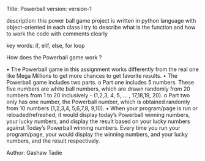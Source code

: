 Title: Powerball
version: version-1

description: this power ball game project is written in python language with object-oriented in each class i try to describe what is the function and how to work
the code with comments clearly 

key words: if, elif, else,  for loop

How does the Powerball game work ?

•	The Powerball game in this assignment works differently from the real one like Mega Millions to get more chances to get favorite results. 
•	The Powerball game includes two parts. 
o	Part one includes 5 numbers. These five numbers are white ball numbers, which are drawn randomly from 20 numbers from 1 to 20 inclusively - (1,2,3, 4, 5, … , 17,18,19, 20). 
o	Part two only has one number, the Powerball number, which is obtained randomly from 10 numbers (1,2,3,4, 5,6,7,8, 9,10). 
•	When your program/page is run or reloaded/refreshed, it would display today’s Powerball winning numbers, your lucky numbers, and display the result based on your lucky numbers against Today’s Powerball winning numbers. 
Every time you run your program/page, your  would display the winning numbers, and your lucky numbers, and the result respectively.

 Author: Gashaw Tadie
